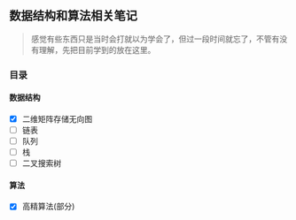 ## 数据结构和算法相关笔记

> 感觉有些东西只是当时会打就以为学会了，但过一段时间就忘了，不管有没有理解，先把目前学到的放在这里。

### 目录

#### 数据结构

- [x] 二维矩阵存储无向图
- [ ] 链表
- [ ] 队列
- [ ] 栈
- [ ] 二叉搜索树

#### 算法

- [x] 高精算法(部分)